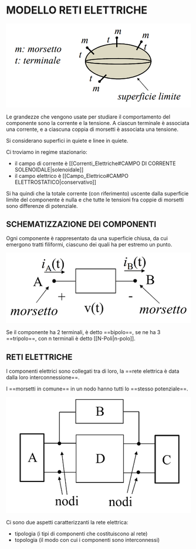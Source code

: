 # MODELLO RETI ELETTRICHE

![MODELLO RETI ELETTRICHE|600](Images/Modello_Reti_Elettriche_1.png)

Le grandezze che vengono usate per studiare il comportamento del componente sono la corrente e la tensione.
A ciascun terminale è associata una corrente, e a ciascuna coppia di morsetti è associata una tensione.

Si considerano superfici in quiete e linee in quiete.

Ci troviamo in regime stazionario:
- il campo di corrente è [[Correnti_Elettriche#CAMPO DI CORRENTE SOLENOIDALE|solenoidale]]
- il campo elettrico è [[Campo_Elettrico#CAMPO ELETTROSTATICO|conservativo]]

Si ha quindi che la totale corrente (con riferimento) uscente dalla superficie limite del componente è nulla e che tutte le tensioni fra coppie di morsetti sono differenze di potenziale.

## SCHEMATIZZAZIONE DEI COMPONENTI

Ogni componente è rappresentato da una superficie chiusa, da cui emergono tratti filiformi, ciascuno dei quali ha per estremo un punto.

![SCHEMATIZZAZIONE DEI COMPONENTI|600](Images/Modello_Reti_Elettriche_2.png)

Se il componente ha 2 terminali, è detto ==bipolo==, se ne ha 3 ==tripolo==, con n terminali è detto [[N-Poli|n-polo]].

## RETI ELETTRICHE
I componenti elettrici sono collegati tra di loro, la ==rete elettrica è data dalla loro interconnessione==.

I ==morsetti in comune== in un nodo hanno tutti lo ==stesso potenziale==.

![SCHEMA RETE ELETTRICA|550](Images/Modello_Reti_Elettriche_3.png)

Ci sono due aspetti caratterizzanti la rete elettrica:
- tipologia (i tipi di componenti che costituiscono al rete)
- topologia (il modo con cui i componenti sono interconnessi)